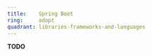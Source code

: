 ```yaml
---
title:    Spring Boot  
ring:     adopt  
quadrant: libraries-frameworks-and-languages
---
```


**TODO**
